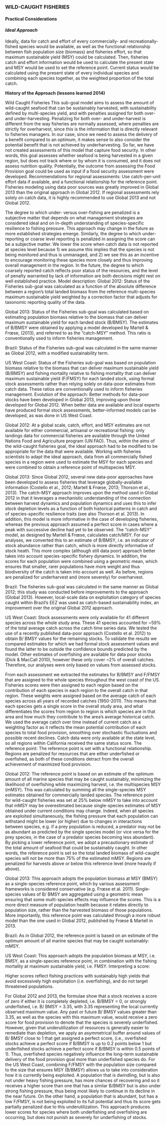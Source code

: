 ### **WILD-CAUGHT FISHERIES**
#### Practical Considerations

#### *Ideal Approach*

Ideally, data for catch and effort of every commercially- and recreationally-fished species would be available, as well as the functional relationship between fish population size (biomass) and fisheries effort, so that maximum sustainable yield (MSY) could be calculated. Then, fisheries catch and effort information would be used to calculate the present state and MSY would be used to set the reference point. Current status would be calculated using the present state of every individual species and combining each species together, as the weighted proportion of the total catch.


**History of the Approach (lessons learned 2014)**
<!---Taken from Conceptual Guide v2--->

Wild Caught Fisheries
This sub-goal model aims to assess the amount of wild-caught seafood that can be sustainably harvested, with sustainability defined by multi-species yield, and with penalties assigned for both over- and under-harvesting. Penalizing for both over- and under-harvest is different from the way fisheries are normally assessed, where penalties are strictly for overharvest, since this is the information that is directly relevant to fisheries managers. In our case, since we need to assess the delivery of a benefit compared to an optimum, it makes sense to also consider the potential benefit that is not achieved by underharvesting.
So far, we have not created assessments of this model that capture food security. In other words, this goal assesses whether seafood is being harvested in a given region, but does not track where or by whom it is consumed, and it does not assess nutrition quality. Potentially, the outcome from assessing the Food Provision goal could be used as input if a food security assessment were developed.
Recommendations for regional assessments:
Use catch-per-unit effort data if available, and a functional relationship for the reference point. Fisheries modeling using data poor sources was greatly improved in Global 2013 than the original approach in Global 2012. If regional assessments rely solely on catch data, it is highly recommended to use Global 2013 and not Global 2012.

The degree to which under- versus over-fishing are penalized is a subjective matter that depends on what management strategies are considered ideal and on in-depth understanding of species-specific resilience to fishing pressure. This approach may change in the future as more established strategies emerge.
Similarly, the degree to which under-reporting or coarse level reporting is penalized in assigning the score can be a subjective matter. We lower the score when catch data is not reported at species level because 1) we assume this implies that the species is not being monitored and thus is unmanaged, and 2) we see this as an incentive to encourage monitoring these species more closely and thus improving overall management in the region. In the future, the degree to which coarsely reported catch reflects poor status of the resources, and the level of penalty warranted by lack of information are both decisions might rest on well established practice.
Model description:
Global 2012:
Status of the Fisheries sub-goal was calculated as a function of the absolute difference between a region’s total landed biomass from the reference multi-species maximum sustainable yield weighted by a correction factor that adjusts for taxonomic reporting quality of the data.

Global 2013:
Status of the Fisheries sub-goal was calculated based on estimating population biomass relative to the biomass that can deliver maximum sustainable yield for each landed stock (B/BMSY). The estimates of B/BMSY were obtained by applying a model developed by Martell & Frœse, (2013), and referred to as the “catch-MSY” method. This ratio is conventionally used to inform fisheries management.

Brazil:
Status of the Fisheries sub-goal was calculated in the same manner as Global 2012, with a modified sustainability term.

US West Coast:
Status of the Fisheries sub-goal was based on population biomass relative to the biomass that can deliver maximum sustainable yield (B/BMSY) and fishing mortality relative to fishing mortality that can deliver maximum sustainable yield (F/FMSY) for each landed stock, using formal stock assessments rather than relying solely on data-poor estimates from catch data. These ratios are conventionally used to inform fisheries management.
Evolution of the approach:
Better methods for data-poor stocks have been developed in Global 2013, improving upon those developed for Global 2012. When better data are available and local experts have produced formal stock assessments, better-informed models can be developed, as was done in US West Coast.

Global 2012:
At a global scale, catch, effort, and MSY estimates are not available for either commercial, artisanal or recreational fishing: only landings data for commercial fisheries are available through the United Nations Food and Agriculture program (UN FAO). Thus, within the aims of the wild-caught fisheries goal, the ideal approach had to be modified to be appropriate for the data that were available. Working with fisheries scientists to adapt the ideal approach, data from all commercially fished species in a region were used to estimate the MSY for each species and were combined to obtain a reference point of multispecies MSY.

Global 2013:
Since Global 2012, several new data-poor approaches have been developed to assess fisheries that leverage globally-available information (Costello et al., 2012; Martell & Frœse, 2013; Thorson et al., 2013). The catch-MSY approach improves upon the method used in Global 2012 in that it leverages a mechanistic understanding of the connection between harvest dynamics and population dynamics and uses this to infer stock depletion levels as a function of both historical patterns in catch and of species-specific resilience traits (see also Thorson et al. 2013). In addition, this model is more informative in the case of developing fisheries, whereas the previous approach assumed a perfect score in cases where a peak with successive decline had yet to be observed.
The “catch-MSY” model, as designed by Martell & Frœse, calculates catch/MSY. For our analyses, we converted this to an estimate of B/BMSY, i.e. an indicator of stock abundance rather than catch, which is more directly informative of stock heath. This more complex (although still data poor) approach better takes into account species-specific fishery dynamics.  In addition, the scores for each population were combined using a geometric mean, which ensures that smaller, rarer populations have more weight and thus biodiversity of the catch is taken into account as well. As before, regions are penalized for underharvest and (more severely) for overharvest.

Brazil:
The fisheries sub-goal was calculated in the same manner as Global 2012; this study was conducted before improvements to the approach (Global 2013). However, local-scale data on exploitation category of species caught within Brazil’s EEZ was used as catch-based sustainability index, an improvement over the original Global 2012 approach.

US West Coast:
Stock assessments were only available for 41 different species across the whole study area. These 41 species accounted for ~59% of the total average catch across the catch time series data. We tested the use of a recently published data-poor approach (Costello et al. 2012) to obtain B/ BMSY values for the remaining stocks. To validate the results we compared estimates for which we had formal stock assessment values and found the latter to be outside the confidence bounds predicted by the model. Other estimates of overfishing are available for data poor stocks (Dick & MacCall 2010), however these only cover ~2% of overall catches. Therefore, our analyses were only based on values from assessed stocks.

From each assessment we extracted the estimates for B/BMSY and F/FMSY that are assigned to the whole species throughout the west coast of the US. Fisheries scores were then assigned to each region based on the contribution of each species in each region to the overall catch in that region. These weights were assigned based on the average catch of each species across all years of recorded catches (1950-2011). This means that each species gets a single score in the overall study area, and what differentiates the scores from region to region is which species are in that area and how much they contribute to the area’s average historical catch. We used the average catch over time instead of current catch as a weighting factor as it reflects the mean potential contribution of each species to total food provision, smoothing over stochastic fluctuations and possible recent declines. Catch data were only available at the state level, so all regions within California received the same status score.
The reference point:
The reference point is set with a functional relationship. Regions are penalized for resources that are either underfished or overfished, as both of these conditions detract from the overall achievement of maximized food provision.

Global 2012:
The reference point is based on an estimate of the optimum amount of all marine species that may be caught sustainably, minimizing the likelihood of overfishing while maximizing harvest, i.e. the multispecies MSY (mMSY). This was calculated by summing all the single-species MSY estimates obtained for commercially landed species. The reference point for wild-caught fisheries was set at 25% below mMSY to take into account that mMSY may be overestimated because single-species estimates of MSY obtained under current conditions may change.
Indeed, when all species are exploited simultaneously, the fishing pressure that each population can withstand might be lower (or higher) due to changes in interactions between species, e.g. if a prey population is reduced, a predator may not be as abundant as predicted by the single species model (or vice versa for the prey species, in the case of a predator species becoming less abundant). By picking a lower reference point, we adopt a precautionary estimate of the total amount of seafood that could be sustainably caught. In other words, the reference point is set so the total landed biomass of wild-caught species will not be more than 75% of the estimated mMSY. Regions are penalized for harvests above or below this reference level (more heavily if above).

Global 2013:
This approach adopts the population biomass at MSY (BMSY) as a single-species reference point, which by various assessment frameworks is considered conservative (e.g. Frœse et al. 2011). Single-species values of B/ BMSY are aggregated using a geometric mean ensuring that some multi-species effects may influence the scores.
This is a more direct measure of population health because it relates directly to population size, rather than the harvested biomass of those populations. More importantly, this reference point was calculated through a more robust model than the one used in Global 2012, published by Frœse & Martell in 2013.

Brazil:
As in Global 2012, the reference point is based on an estimate of the optimum amount of all marine species that may be caught sustainably: mMSY.

US West Coast:
This approach adopts the population biomass at MSY, i.e. BMSY, as a single-species reference point, in combination with the fishing mortality at maximum sustainable yield, i.e. FMSY.
Interpreting a score:

Higher scores reflect fishing practices with sustainably high yields that avoid excessively high exploitation (i.e. overfishing), and do not target threatened populations.

For Global 2012 and 2013, the formulae show that a stock receives a score of zero if either it is completely depleted, i.e. B/BMSY = 0, or strongly underfished, i.e. B/ BMSY = 3.35, with 3.35 representing the local currently observed maximum value. Any past or future B/ BMSY values greater than 3.35, as well as the species with this maximum value, would receive a zero score for food provision to denote that the species is severely underfished. However, given that underutilization of resources is generally easier to remediate than depletion, we apply an asymmetrical buffer around values of B/ BMSY close to 1 that get assigned a perfect score, (i.e., overfished stocks achieve a perfect score if B/BMSY is up to 0.2 points below 1 but underfished stocks achieve a perfect score if B/BMSY is within 0.5 points of 1). Thus, overfished species negatively influence the long-term sustainable delivery of the food provision goal more than underfished species do.
For the US West Coast, combining F/FMSY with the population size compared to the size that ensures MSY (B/BMSY) allows us to take into consideration how it is currently being exploited. A population that is dwindling, but is also not under heavy fishing pressure, has more chances of recovering and so it receives a higher score than one that has a similar B/BMSY but is also under strong fishing pressure, thus being most likely to continue in its decline in the near future. On the other hand, a population that is abundant, but has a low F/FMSY, is not being exploited to its full potential and thus its score gets partially penalized due to this underutilization. This approach produces lower scores for species where both underfishing and overfishing are occurring, but does not punish as severely for underfishing of stocks.
